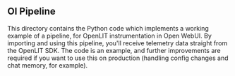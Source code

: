 ## OI Pipeline

This directory contains the Python code which implements a working example of a pipeline, for OpenLIT instrumentation in Open WebUI.
By importing and using this pipeline, you'll receive telemetry data straight from the OpenLIT SDK.
The code is an example, and further improvements are required if you want to use this on production (handling config changes and chat memory, for example).
